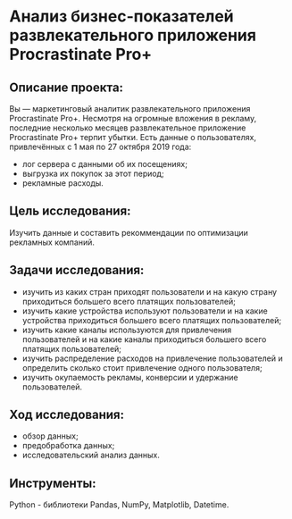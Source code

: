 # Анализ бизнес-показателей развлекательного приложения Procrastinate Pro+

## Описание проекта:
Вы — маркетинговый аналитик развлекательного приложения Procrastinate Pro+. Несмотря на огромные вложения в рекламу, последние несколько месяцев развлекательное приложение Procrastinate Pro+ терпит убытки. Есть данные о пользователях, привлечённых с 1 мая по 27 октября 2019 года:

- лог сервера с данными об их посещениях;
- выгрузка их покупок за этот период;
- рекламные расходы.

## Цель исследования:

Изучить данные и составить рекоммендации по оптимизации рекламных компаний.

## Задачи исследования:

- изучить из каких стран приходят пользователи и на какую страну приходиться большего всего платящих пользователей;
- изучить какие устройства используют пользователи и на какие устройства приходиться большего всего платящих пользователей;
- изучить какие каналы используются для привлечения пользователей и на какие каналы приходиться большего всего платящих пользователей;
- изучить распределение расходов на привлечение пользователей и определить сколько стоит привлечение одного пользователя;
- изучить окупаемость рекламы, конверсии и удержание пользователей.

## Ход исследования:

- обзор данных;
- предобработка данных;
- исследовательский анализ данных.

## Инструменты:

Python - библиотеки Pandas, NumPy, Matplotlib, Datetime.
